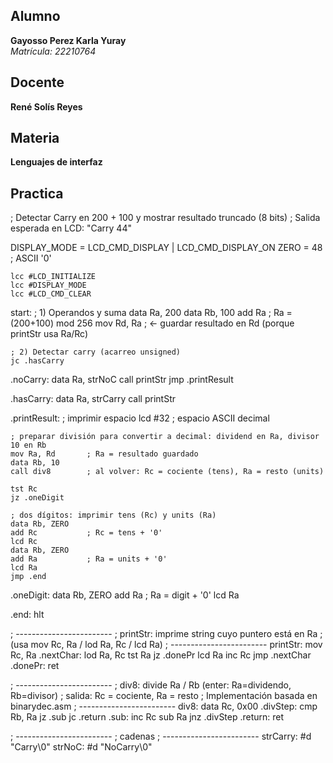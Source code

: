 ## Alumno
**Gayosso Perez Karla Yuray**  
*Matrícula: 22210764*

## Docente
**René Solís Reyes**

## Materia
**Lenguajes de interfaz**

## Practica

; Detectar Carry en 200 + 100 y mostrar resultado truncado (8 bits)
; Salida esperada en LCD: "Carry 44"

DISPLAY_MODE = LCD_CMD_DISPLAY | LCD_CMD_DISPLAY_ON
ZERO = 48     ; ASCII '0'

    lcc #LCD_INITIALIZE
    lcc #DISPLAY_MODE
    lcc #LCD_CMD_CLEAR

start:
    ; 1) Operandos y suma
    data Ra, 200
    data Rb, 100
    add Ra           ; Ra = (200+100) mod 256
    mov Rd, Ra       ; <- guardar resultado en Rd (porque printStr usa Ra/Rc)

    ; 2) Detectar carry (acarreo unsigned)
    jc .hasCarry

.noCarry:
    data Ra, strNoC
    call printStr
    jmp .printResult

.hasCarry:
    data Ra, strCarry
    call printStr

.printResult:
    ; imprimir espacio
    lcd #32          ; espacio ASCII decimal

    ; preparar división para convertir a decimal: dividend en Ra, divisor 10 en Rb
    mov Ra, Rd       ; Ra = resultado guardado
    data Rb, 10
    call div8        ; al volver: Rc = cociente (tens), Ra = resto (units)

    tst Rc
    jz .oneDigit

    ; dos dígitos: imprimir tens (Rc) y units (Ra)
    data Rb, ZERO
    add Rc           ; Rc = tens + '0'
    lcd Rc
    data Rb, ZERO
    add Ra           ; Ra = units + '0'
    lcd Ra
    jmp .end

.oneDigit:
    data Rb, ZERO
    add Ra           ; Ra = digit + '0'
    lcd Ra

.end:
    hlt

; ------------------------
; printStr: imprime string cuyo puntero está en Ra
; (usa mov Rc, Ra / lod Ra, Rc / lcd Ra)
; ------------------------
printStr:
    mov Rc, Ra
.nextChar:
    lod Ra, Rc
    tst Ra
    jz .donePr
    lcd Ra
    inc Rc
    jmp .nextChar
.donePr:
    ret

; ------------------------
; div8: divide Ra / Rb (enter: Ra=dividendo, Rb=divisor)
; salida: Rc = cociente, Ra = resto
; Implementación basada en binarydec.asm
; ------------------------
div8:
    data Rc, 0x00
.divStep:
    cmp Rb, Ra
    jz .sub
    jc .return
.sub:
    inc Rc
    sub Ra
    jnz .divStep
.return:
    ret

; ------------------------
; cadenas
; ------------------------
strCarry: #d "Carry\0"
strNoC:   #d "NoCarry\0"
